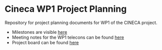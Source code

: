 # Cineca WP1 Project Planning

Repository for project planning documents for WP1 of the CINECA project.

* Milestones are visible [here](https://github.com/cineca-wp1/project_management/milestones?direction=asc&sort=due_date&state=open)
* Meeting notes for the WP1 telecons can be found [here](https://github.com/cineca-wp1/project_management/tree/master/notes)
* Project board can be found [here](https://github.com/orgs/cineca-wp1/projects/1)
